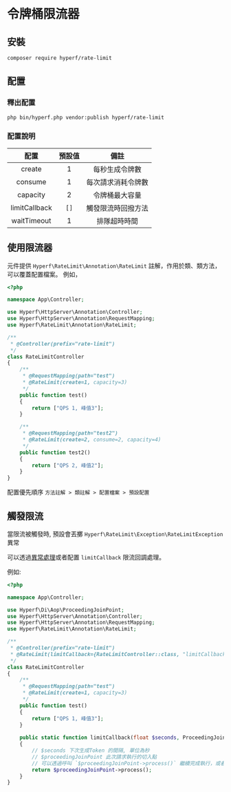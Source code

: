 # 令牌桶限流器

## 安裝

```bash
composer require hyperf/rate-limit
```

## 配置

### 釋出配置

```bash
php bin/hyperf.php vendor:publish hyperf/rate-limit
```

### 配置說明

|  配置          | 預設值 |         備註        |
|:--------------:|:------:|:-------------------:|
| create         | 1      | 每秒生成令牌數      |
| consume        | 1      | 每次請求消耗令牌數  |
| capacity       | 2      | 令牌桶最大容量      |
| limitCallback  | `[]`   | 觸發限流時回撥方法  |
| waitTimeout    | 1      | 排隊超時時間        |

## 使用限流器

元件提供 `Hyperf\RateLimit\Annotation\RateLimit` 註解，作用於類、類方法，可以覆蓋配置檔案。 例如，

```php
<?php

namespace App\Controller;

use Hyperf\HttpServer\Annotation\Controller;
use Hyperf\HttpServer\Annotation\RequestMapping;
use Hyperf\RateLimit\Annotation\RateLimit;

/**
 * @Controller(prefix="rate-limit")
 */
class RateLimitController
{
    /**
     * @RequestMapping(path="test")
     * @RateLimit(create=1, capacity=3)
     */
    public function test()
    {
        return ["QPS 1, 峰值3"];
    }

    /**
     * @RequestMapping(path="test2")
     * @RateLimit(create=2, consume=2, capacity=4)
     */
    public function test2()
    {
        return ["QPS 2, 峰值2"];
    }
}
``` 
配置優先順序 `方法註解 > 類註解 > 配置檔案 > 預設配置`

## 觸發限流
當限流被觸發時, 預設會丟擲 `Hyperf\RateLimit\Exception\RateLimitException` 異常

可以透過[異常處理](zh-tw/exception-handler.md)或者配置 `limitCallback` 限流回調處理。

例如:
```php
<?php

namespace App\Controller;

use Hyperf\Di\Aop\ProceedingJoinPoint;
use Hyperf\HttpServer\Annotation\Controller;
use Hyperf\HttpServer\Annotation\RequestMapping;
use Hyperf\RateLimit\Annotation\RateLimit;

/**
 * @Controller(prefix="rate-limit")
 * @RateLimit(limitCallback={RateLimitController::class, "limitCallback"})
 */
class RateLimitController
{
    /**
     * @RequestMapping(path="test")
     * @RateLimit(create=1, capacity=3)
     */
    public function test()
    {
        return ["QPS 1, 峰值3"];
    }
    
    public static function limitCallback(float $seconds, ProceedingJoinPoint $proceedingJoinPoint)
    {
        // $seconds 下次生成Token 的間隔, 單位為秒
        // $proceedingJoinPoint 此次請求執行的切入點
        // 可以透過呼叫 `$proceedingJoinPoint->process()` 繼續完成執行，或者自行處理
        return $proceedingJoinPoint->process();
    }
}
```
